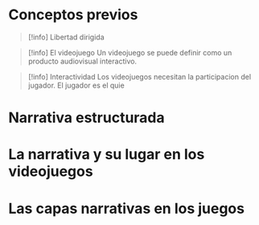 
# Conceptos previos

>[!info] Libertad dirigida


> [!info] El videojuego
> Un videojuego se puede definir como un producto audiovisual interactivo.
> 
> 

>[!info] Interactividad
>Los videojuegos necesitan la participacion del jugador. El jugador es el quie
>

# Narrativa estructurada

# La narrativa y su lugar en los videojuegos

# Las capas narrativas en los juegos